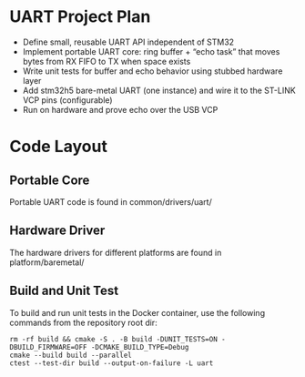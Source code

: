 # UART Project Plan

- Define small, reusable UART API independent of STM32
- Implement portable UART core: ring buffer + “echo task” that moves bytes from RX FIFO to TX when space exists
- Write unit tests for buffer and echo behavior using stubbed hardware layer
- Add stm32h5 bare-metal UART (one instance) and wire it to the ST-LINK VCP pins (configurable)
- Run on hardware and prove echo over the USB VCP

# Code Layout

## Portable Core

Portable UART code is found in common/drivers/uart/

## Hardware Driver

The hardware drivers for different platforms are found in platform/baremetal/

## Build and Unit Test

To build and run unit tests in the Docker container, use the following commands from the repository root dir:
```
rm -rf build && cmake -S . -B build -DUNIT_TESTS=ON -DBUILD_FIRMWARE=OFF -DCMAKE_BUILD_TYPE=Debug
cmake --build build --parallel
ctest --test-dir build --output-on-failure -L uart
```